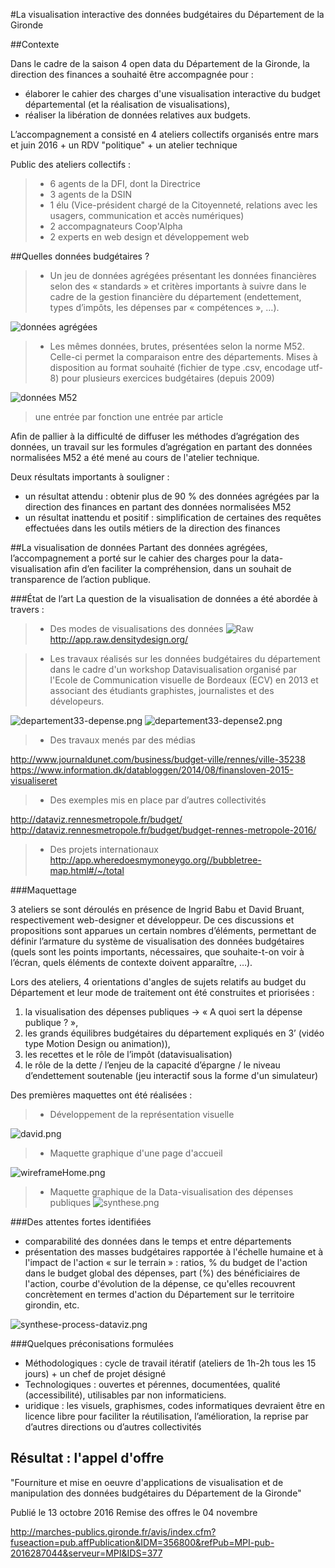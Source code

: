 #La visualisation interactive des données budgétaires du Département de la Gironde

##Contexte

Dans le cadre de la saison 4 open data du Département de la Gironde, la direction des finances a souhaité être accompagnée pour :
- élaborer le cahier des charges d'une visualisation interactive du budget départemental (et la réalisation de visualisations),
- réaliser la libération de données relatives aux budgets.

L’accompagnement a consisté en 4 ateliers collectifs organisés entre mars et juin 2016 + un RDV "politique" + un atelier technique

Public des ateliers collectifs : 
> - 6 agents de la DFI, dont la Directrice
> - 3 agents de la DSIN
> - 1 élu (Vice-président chargé de la Citoyenneté, relations avec les usagers, communication et accès numériques)
> - 2 accompagnateurs Coop'Alpha
> - 2 experts en web design et développement web 

##Quelles données budgétaires ?

> - Un jeu de données agrégées présentant les données financières selon des « standards » et critères importants à suivre dans le cadre de la gestion financière du département (endettement, types d’impôts, les dépenses par « compétences », …). 

![données agrégées](https://raw.githubusercontent.com/infolab-cd33/datalunch/master/img/dataviz_finances/)

> - Les mêmes données, brutes, présentées selon la norme M52. Celle-ci permet la comparaison entre des départements. Mises à disposition au format souhaité (fichier de type .csv, encodage utf-8) pour plusieurs exercices budgétaires (depuis 2009)

![données M52](http://www.)

> une entrée par fonction 
> une entrée par article

Afin de pallier à la difficulté de diffuser les méthodes d’agrégation des données, un travail sur les formules d’agrégation en partant des données normalisées M52 a été mené au cours de l'atelier technique.

Deux résultats importants à souligner :

- un résultat attendu : obtenir plus de 90 % des données agrégées par la direction des finances en partant des données normalisées M52
- un résultat inattendu et positif : simplification de certaines des requêtes effectuées dans les outils métiers de la direction des finances

##La visualisation de données
Partant des données agrégées, l’accompagnement a porté sur le cahier des charges pour la data-visualisation afin d’en faciliter la compréhension, dans un souhait de transparence de l’action publique.

###État de l’art
La question de la visualisation de données a été abordée à travers :

> - Des modes de visualisations des données
![Raw](https://raw.githubusercontent.com/infolab-cd33/datalunch/master/img/dataviz_finances/raw_1.png) 
http://app.raw.densitydesign.org/

> - Les travaux réalisés sur les données budgétaires du département dans le cadre d'un workshop Datavisualisation organisé par l'Ecole de Communication visuelle de Bordeaux (ECV) en 2013 et associant des étudiants graphistes, journalistes et des dévelopeurs.

![departement33-depense.png](https://raw.githubusercontent.com/infolab-cd33/datalunch/master/img/dataviz_finances/departement33-depense.png)
![departement33-depense2.png](https://raw.githubusercontent.com/infolab-cd33/datalunch/master/img/dataviz_finances/departement33-depense2.png)

> - Des travaux menés par des médias

http://www.journaldunet.com/business/budget-ville/rennes/ville-35238
https://www.information.dk/databloggen/2014/08/finansloven-2015-visualiseret 

> - Des exemples mis en place par d’autres collectivités

http://dataviz.rennesmetropole.fr/budget/
http://dataviz.rennesmetropole.fr/budget/budget-rennes-metropole-2016/

> - Des projets internationaux
http://app.wheredoesmymoneygo.org//bubbletree-map.html#/~/total


###Maquettage

3 ateliers se sont déroulés en présence de Ingrid Babu et David Bruant, respectivement web-designer et développeur.
De ces discussions et propositions sont apparues un certain nombres d’éléments, permettant de définir l’armature du système de visualisation des données budgétaires (quels sont les points importants, nécessaires, que souhaite-t-on voir à l’écran, quels éléments de contexte doivent apparaître, …).

Lors des ateliers, 4 orientations d'angles de sujets relatifs au budget du Département et leur mode de traitement ont été construites et priorisées  :

1. la visualisation des dépenses publiques → « A quoi sert la dépense publique ? »,
2. les grands équilibres budgétaires du département expliqués en 3’ (vidéo type Motion Design ou animation)),
3. les recettes et le rôle de l’impôt (datavisualisation)
4. le rôle de la dette / l’enjeu de la capacité d’épargne / le niveau d’endettement soutenable (jeu interactif sous la forme d'un simulateur)

Des premières maquettes ont été réalisées :

> - Développement de la représentation visuelle

![david.png](https://raw.githubusercontent.com/infolab-cd33/datalunch/master/img/dataviz_finances/david.png)

> - Maquette graphique d'une page d'accueil

![wireframeHome.png](https://raw.githubusercontent.com/infolab-cd33/datalunch/master/img/dataviz_finances/wireframeHome.png)

> - Maquette graphique de la Data-visualisation des dépenses publiques
![synthese.png](https://raw.githubusercontent.com/infolab-cd33/datalunch/master/img/dataviz_finances/synthese.png)

###Des attentes fortes identifiées
 
- comparabilité des données dans le temps et entre départements
- présentation des masses budgétaires rapportée à l'échelle humaine et à l'impact de l'action « sur le terrain » : 
ratios, % du budget de l'action dans le budget global des dépenses, part (%) des bénéficiaires de l'action, courbe d'évolution de la dépense, ce qu'elles recouvrent concrètement en termes d'action du Département sur le territoire girondin, etc.

![synthese-process-dataviz.png](https://raw.githubusercontent.com/infolab-cd33/datalunch/master/img/dataviz_finances/synthese-process-dataviz.png)

###Quelques préconisations formulées

- Méthodologiques : cycle de travail itératif (ateliers de 1h-2h tous les 15 jours) + un chef de projet désigné
- Technologiques : ouvertes et pérennes, documentées, qualité (accessibilité), utilisables par non informaticiens.
- uridique : les visuels, graphismes, codes informatiques devraient être en licence libre pour faciliter la réutilisation, l’amélioration, la reprise par d’autres directions ou d’autres collectivités


## Résultat : l'appel d'offre

"Fourniture et mise en oeuvre d'applications de visualisation et de manipulation des données budgétaires du Département de la Gironde" 

Publié le 13 octobre 2016
Remise des offres le 04 novembre

http://marches-publics.gironde.fr/avis/index.cfm?fuseaction=pub.affPublication&IDM=356800&refPub=MPI-pub-2016287044&serveur=MPI&IDS=377






